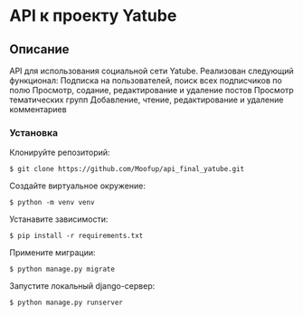 # API к проекту Yatube

## Описание

API для использования социальной сети Yatube. 
Реализован следующий функционал: 
Подписка на пользователей, поиск всех подписчиков по полю
Просмотр, содание, редактирование и удаление постов
Просмотр тематических групп
Добавление, чтение, редактирование и удаление комментариев 


### Установка

Клонируйте репозиторий:

`$ git clone https://github.com/Moofup/api_final_yatube.git`

Создайте виртуальное окружение:

`$ python -m venv venv`

Устанавите зависимости:

`$ pip install -r requirements.txt`

Примените миграции:

`$ python manage.py migrate`

Запустите локальный django-сервер:

`$ python manage.py runserver`

